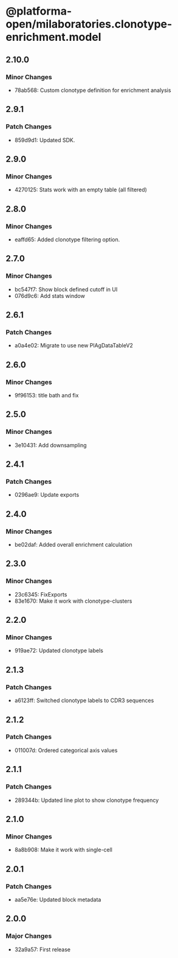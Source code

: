 # @platforma-open/milaboratories.clonotype-enrichment.model

## 2.10.0

### Minor Changes

- 78ab568: Custom clonotype definition for enrichment analysis

## 2.9.1

### Patch Changes

- 859d9d1: Updated SDK.

## 2.9.0

### Minor Changes

- 4270125: Stats work with an empty table (all filtered)

## 2.8.0

### Minor Changes

- eaffd65: Added clonotype filtering option.

## 2.7.0

### Minor Changes

- bc547f7: Show block defined cutoff in UI
- 076d9c6: Add stats window

## 2.6.1

### Patch Changes

- a0a4e02: Migrate to use new PlAgDataTableV2

## 2.6.0

### Minor Changes

- 9f96153: title bath and fix

## 2.5.0

### Minor Changes

- 3e10431: Add downsampling

## 2.4.1

### Patch Changes

- 0296ae9: Update exports

## 2.4.0

### Minor Changes

- be02daf: Added overall enrichment calculation

## 2.3.0

### Minor Changes

- 23c6345: FixExports
- 83e1670: Make it work with clonotype-clusters

## 2.2.0

### Minor Changes

- 919ae72: Updated clonotype labels

## 2.1.3

### Patch Changes

- a6123ff: Switched clonotype labels to CDR3 sequences

## 2.1.2

### Patch Changes

- 011007d: Ordered categorical axis values

## 2.1.1

### Patch Changes

- 289344b: Updated line plot to show clonotype frequency

## 2.1.0

### Minor Changes

- 8a8b908: Make it work with single-cell

## 2.0.1

### Patch Changes

- aa5e76e: Updated block metadata

## 2.0.0

### Major Changes

- 32a9a57: First release
